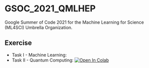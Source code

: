 # GSOC_2021_QMLHEP
Google Summer of Code 2021 for the Machine Learning for Science (ML4SCI) Umbrella Organization.

## Exercise
* Task I - Machine Learning: 
* Task II - Quantum Computing: [![Open In Colab](https://colab.research.google.com/assets/colab-badge.svg)](https://colab.research.google.com/github/AlkaidCheng/GSoC2021_QMLHEP/blob/master/notebooks/TaskII_QuantunGAN.ipynb)
